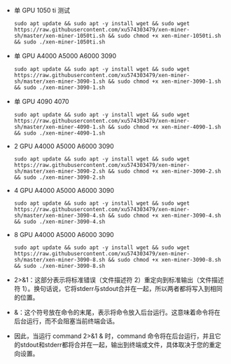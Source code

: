 - 单 GPU 1050 ti 测试
  ```
  sudo apt update && sudo apt -y install wget && sudo wget https://raw.githubusercontent.com/xu574303479/xen-miner-sh/master/xen-miner-1050ti.sh && sudo chmod +x xen-miner-1050ti.sh && sudo ./xen-miner-1050ti.sh
  ```

- 单 GPU A4000 A5000 A6000 3090
  ```
  sudo apt update && sudo apt -y install wget && sudo wget https://raw.githubusercontent.com/xu574303479/xen-miner-sh/master/xen-miner-3090-1.sh && sudo chmod +x xen-miner-3090-1.sh && sudo ./xen-miner-3090-1.sh
  ```

- 单 GPU 4090 4070
  ```
  sudo apt update && sudo apt -y install wget && sudo wget https://raw.githubusercontent.com/xu574303479/xen-miner-sh/master/xen-miner-4090-1.sh && sudo chmod +x xen-miner-4090-1.sh && sudo ./xen-miner-4090-1.sh
  ```

- 2 GPU A4000 A5000 A6000 3090
  ```
  sudo apt update && sudo apt -y install wget && sudo wget https://raw.githubusercontent.com/xu574303479/xen-miner-sh/master/xen-miner-3090-2.sh && sudo chmod +x xen-miner-3090-2.sh && sudo ./xen-miner-3090-2.sh
  ```

- 4 GPU A4000 A5000 A6000 3090
  ```
  sudo apt update && sudo apt -y install wget && sudo wget https://raw.githubusercontent.com/xu574303479/xen-miner-sh/master/xen-miner-3090-4.sh && sudo chmod +x xen-miner-3090-4.sh && sudo ./xen-miner-3090-4.sh
  ```

- 8 GPU A4000 A5000 A6000 3090
  ```
  sudo apt update && sudo apt -y install wget && sudo wget https://raw.githubusercontent.com/xu574303479/xen-miner-sh/master/xen-miner-3090-8.sh && sudo chmod +x xen-miner-3090-8.sh && sudo ./xen-miner-3090-8.sh
  ```

- 2>&1：这部分表示将标准错误（文件描述符 2）重定向到标准输出（文件描述符 1）。换句话说，它将stderr与stdout合并在一起，所以两者都将写入到相同的位置。

- &：这个符号放在命令的末尾，表示将命令放入后台运行。这意味着命令将在后台运行，而不会阻塞当前终端会话。

- 因此，当运行 command 2>&1 & 时，command 命令将在后台运行，并且它的stdout和stderr都将合并在一起，输出到终端或文件，具体取决于您的重定向设置。

